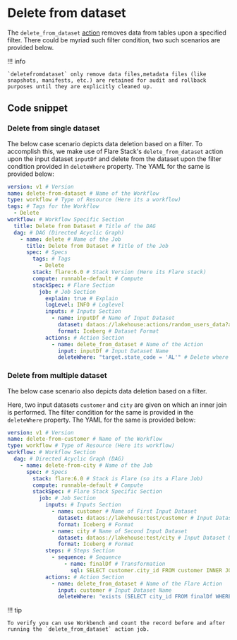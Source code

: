 # Delete from dataset

<!-- > Supported in Flare Stack Version `flare:4.0` only.
>  -->

The `delete_from_dataset` [action](/resources/stacks/flare/configurations/#delete_from_dataset) removes data from tables upon a specified filter. There could be myriad such filter condition, two such scenarios are provided below.

!!! info  

    `deletefromdataset` only remove data files,metadata files (like snapshots, manifests, etc.) are retained for audit and rollback purposes until they are explicitly cleaned up.
 

## Code snippet

### **Delete from single dataset**

The below case scenario depicts data deletion based on a filter. To accomplish this, we make use of Flare Stack's `delete_from_dataset` action upon the input dataset `inputDf` and delete from the dataset upon the filter condition provided in `deleteWhere` property. The YAML for the same is provided below:

```yaml
version: v1 # Version
name: delete-from-dataset # Name of the Workflow
type: workflow # Type of Resource (Here its a workflow)
tags: # Tags for the Workflow
  - Delete
workflow: # Workflow Specific Section
  title: Delete from Dataset # Title of the DAG
  dag: # DAG (Directed Acyclic Graph)
    - name: delete # Name of the Job
      title: Delete from Dataset # Title of the Job
      spec: # Specs
        tags: # Tags
          - Delete
        stack: flare:6.0 # Stack Version (Here its Flare stack)
        compute: runnable-default # Compute 
        stackSpec: # Flare Section
          job: # Job Section
            explain: true # Explain
            logLevel: INFO # Loglevel
            inputs: # Inputs Section
              - name: inputDf # Name of Input Dataset
                dataset: dataos://lakehouse:actions/random_users_data?acl=rw # Dataset UDL
                format: Iceberg # Dataset Format
            actions: # Action Section
              - name: delete_from_dataset # Name of the Action
                input: inputDf # Input Dataset Name
                deleteWhere: "target.state_code = 'AL'" # Delete where the provided condition is true
```

### **Delete from multiple dataset**

The below case scenario also depicts data deletion based on a filter.

Here, two input datasets `customer` and `city` are given on which an inner join is performed. The filter condition for the same is provided in the `deleteWhere` property. The YAML for the same is provided below:

```yaml
version: v1 # Version
name: delete-from-customer # Name of the Workflow
type: workflow # Type of Resource (Here its workflow)
workflow: # Workflow Section
  dag: # Directed Acyclic Graph (DAG)
    - name: delete-from-city # Name of the Job
      spec: # Specs
        stack: flare:6.0 # Stack is Flare (so its a Flare Job)
        compute: runnable-default # Compute
        stackSpec: # Flare Stack Specific Section
          job: # Job Section
            inputs: # Inputs Section
              - name: customer # Name of First Input Dataset
                dataset: dataos://lakehouse:test/customer # Input Dataset UDL
                format: Iceberg # Format
              - name: city # Name of Second Input Dataset
                dataset: dataos://lakehouse:test/city # Input Dataset UDL
                format: Iceberg # Format
            steps: # Steps Section
              - sequence: # Sequence
                  - name: finalDf # Transformation
                    sql: SELECT customer.city_id FROM customer INNER JOIN city ON customer.city_id = city.city_id # SQL Snippet
            actions: # Action Section
              - name: delete_from_dataset # Name of the Flare Action
                input: customer # Input Dataset Name
                deleteWhere: "exists (SELECT city_id FROM finalDf WHERE target.city_id = city_id)" # Deletes from the specified condition
```


!!! tip

    To verify you can use Workbench and count the record before and after running the `delete_from_dataset` action job.
